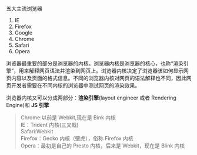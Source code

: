 五大主流浏览器

1. IE
2. Firefox
3. Google
4. Chrome
5. Safari
6. Opera

浏览器最重要的部分是浏览器的内核。浏览器内核是浏览器的核心，也称“渲染引擎”，用来解释网页语法并渲染到网页上。浏览器内核决定了浏览器该如何显示网页内容以及页面的格式信息。不同的浏览器内核对网页的语法解释也不同，因此网页开发者需要在不同内核的浏览器中测试网页的渲染效果。

浏览器内核又可以分成两部分：**渲染引擎**(layout engineer 或者 Rendering Engine)和 **JS 引擎**

> Chrome:以前是 Webkit,现在是 Bink 内核  
> IE：Trident 内核(三叉戟)  
> Safari:Webkit  
> Firefox：Gecko 内核（壁虎），俗称 Firefox 内核  
> Opera：最初是自己的 Presto 内核，后来是 Webkit，现在是 Blink 内核
